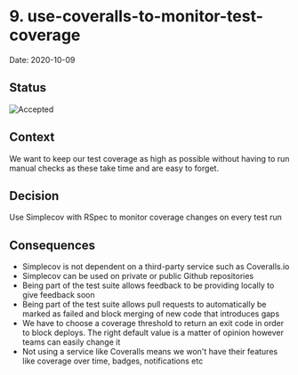 # 9. use-coveralls-to-monitor-test-coverage

Date: 2020-10-09

## Status

![Accepted](https://img.shields.io/badge/adr-accepted-green)

## Context

We want to keep our test coverage as high as possible without having to run
manual checks as these take time and are easy to forget.

## Decision

Use Simplecov with RSpec to monitor coverage changes on every test run

## Consequences

- Simplecov is not dependent on a third-party service such as Coveralls.io
- Simplecov can be used on private or public Github repositories
- Being part of the test suite allows feedback to be providing locally to give
feedback soon
- Being part of the test suite allows pull requests to automatically be marked
as failed and block merging of new code that introduces gaps
- We have to choose a coverage threshold to return an exit code in order to
block deploys. The right default value is a matter of opinion however teams can
easily change it
- Not using a service like Coveralls means we won't have their features like
coverage over time, badges, notifications etc
